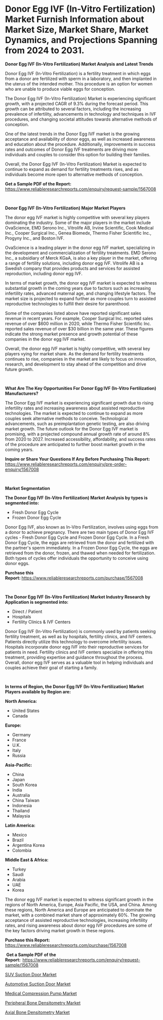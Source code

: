 <p><h1>Donor Egg IVF (In-Vitro Fertilization) Market Furnish Information about Market Size, Market Share, Market Dynamics, and Projections Spanning from 2024 to 2031.</h1></p><p><strong>Donor Egg IVF (In-Vitro Fertilization) Market Analysis and Latest Trends</strong></p>
<p><p>Donor Egg IVF (In-Vitro Fertilization) is a fertility treatment in which eggs from a donor are fertilized with sperm in a laboratory, and then implanted in the uterus of the intended mother. This procedure is an option for women who are unable to produce viable eggs for conception.</p><p>The Donor Egg IVF (In-Vitro Fertilization) Market is experiencing significant growth, with a projected CAGR of 9.3% during the forecast period. This growth can be attributed to several factors, including the increasing prevalence of infertility, advancements in technology and techniques in IVF procedures, and changing societal attitudes towards alternative methods of conception.</p><p>One of the latest trends in the Donor Egg IVF market is the growing acceptance and availability of donor eggs, as well as increased awareness and education about the procedure. Additionally, improvements in success rates and outcomes of Donor Egg IVF treatments are driving more individuals and couples to consider this option for building their families.</p><p>Overall, the Donor Egg IVF (In-Vitro Fertilization) Market is expected to continue to expand as demand for fertility treatments rises, and as individuals become more open to alternative methods of conception.</p></p>
<p><strong>Get a Sample PDF of the Report:&nbsp;</strong> <a href="https://www.reliableresearchreports.com/enquiry/request-sample/1567008">https://www.reliableresearchreports.com/enquiry/request-sample/1567008</a></p>
<p>&nbsp;</p>
<p><strong>Donor Egg IVF (In-Vitro Fertilization) Major Market Players</strong></p>
<p><p>The donor egg IVF market is highly competitive with several key players dominating the industry. Some of the major players in the market include OvaScience, EMD Serono Inc., Vitrolife AB, Irvine Scientific, Cook Medical Inc., Cooper Surgical Inc., Genea Biomedx, Thermo Fisher Scientific Inc., Progyny Inc., and Boston IVF.</p><p>OvaScience is a leading player in the donor egg IVF market, specializing in the development and commercialization of fertility treatments. EMD Serono Inc., a subsidiary of Merck KGaA, is also a key player in the market, offering a range of fertility solutions, including donor egg IVF. Vitrolife AB is a Swedish company that provides products and services for assisted reproduction, including donor egg IVF.</p><p>In terms of market growth, the donor egg IVF market is expected to witness substantial growth in the coming years due to factors such as increasing infertility rates, advanced maternal age, and changing lifestyle factors. The market size is projected to expand further as more couples turn to assisted reproductive technologies to fulfill their desire for parenthood.</p><p>Some of the companies listed above have reported significant sales revenue in recent years. For example, Cooper Surgical Inc. reported sales revenue of over $600 million in 2020, while Thermo Fisher Scientific Inc. reported sales revenue of over $30 billion in the same year. These figures indicate the strong market presence and growth potential of these companies in the donor egg IVF market.</p><p>Overall, the donor egg IVF market is highly competitive, with several key players vying for market share. As the demand for fertility treatments continues to rise, companies in the market are likely to focus on innovation, research, and development to stay ahead of the competition and drive future growth.</p></p>
<p>&nbsp;</p>
<p><strong>What Are The Key Opportunities For Donor Egg IVF (In-Vitro Fertilization) Manufacturers?</strong></p>
<p><p>The Donor Egg IVF market is experiencing significant growth due to rising infertility rates and increasing awareness about assisted reproductive technologies. The market is expected to continue to expand as more couples seek alternative methods to conceive. Technological advancements, such as preimplantation genetic testing, are also driving market growth. The future outlook for the Donor Egg IVF market is promising, with a projected compound annual growth rate of around 8% from 2020 to 2027. Increased accessibility, affordability, and success rates of the procedure are anticipated to further boost market growth in the coming years.</p></p>
<p><strong>Inquire or Share Your Questions If Any Before Purchasing This Report:</strong> <a href="https://www.reliableresearchreports.com/enquiry/pre-order-enquiry/1567008">https://www.reliableresearchreports.com/enquiry/pre-order-enquiry/1567008</a></p>
<p>&nbsp;</p>
<p><strong>Market Segmentation</strong></p>
<p><strong>The Donor Egg IVF (In-Vitro Fertilization) Market Analysis by types is segmented into:</strong></p>
<p><ul><li>Fresh Donor Egg Cycle</li><li>Frozen Donor Egg Cycle</li></ul></p>
<p><p>Donor Egg IVF, also known as In-Vitro Fertilization, involves using eggs from a donor to achieve pregnancy. There are two main types of Donor Egg IVF cycles - Fresh Donor Egg Cycle and Frozen Donor Egg Cycle. In a Fresh Donor Egg Cycle, the eggs are retrieved from the donor and fertilized with the partner's sperm immediately. In a Frozen Donor Egg Cycle, the eggs are retrieved from the donor, frozen, and thawed when needed for fertilization. Both types of cycles offer individuals the opportunity to conceive using donor eggs.</p></p>
<p><strong>Purchase this Report:&nbsp;</strong><a href="https://www.reliableresearchreports.com/purchase/1567008">https://www.reliableresearchreports.com/purchase/1567008</a></p>
<p>&nbsp;</p>
<p><strong>The Donor Egg IVF (In-Vitro Fertilization) Market Industry Research by Application is segmented into:</strong></p>
<p><ul><li>Direct / Patient</li><li>Hospitals</li><li>Fertility Clinics & IVF Centers</li></ul></p>
<p><p>Donor Egg IVF (In-Vitro Fertilization) is commonly used by patients seeking fertility treatment, as well as by hospitals, fertility clinics, and IVF centers. Patients directly utilize this technology to overcome infertility issues. Hospitals incorporate donor egg IVF into their reproductive services for patients in need. Fertility clinics and IVF centers specialize in offering this treatment, providing expertise and guidance throughout the process. Overall, donor egg IVF serves as a valuable tool in helping individuals and couples achieve their goal of starting a family.</p></p>
<p>&nbsp;</p>
<p><strong>In terms of Region, the Donor Egg IVF (In-Vitro Fertilization) Market Players available by Region are:</strong></p>
<p>
    <p> <strong> North America: </strong>
        <ul>
            <li>United States</li>
            <li>Canada</li>
        </ul>
        </p> 
    <p> <strong> Europe: </strong>
        <ul>
            <li>Germany</li>
            <li>France</li>
            <li>U.K.</li>
            <li>Italy</li>
            <li>Russia</li>
        </ul>
        </p> 
    <p> <strong> Asia-Pacific: </strong>
        <ul>
            <li>China</li>
            <li>Japan</li>
            <li>South Korea</li>
            <li>India</li>
            <li>Australia</li>
            <li>China Taiwan</li>
            <li>Indonesia</li>
            <li>Thailand</li>
            <li>Malaysia</li>
        </ul>
        </p> 
    <p> <strong> Latin America: </strong>
        <ul>
            <li>Mexico</li>
            <li>Brazil</li>
            <li>Argentina Korea</li>
            <li>Colombia</li>
        </ul>
        </p> 
    <p> <strong> Middle East & Africa: </strong>
        <ul>
            <li>Turkey</li>
            <li>Saudi</li>
            <li>Arabia</li>
            <li>UAE</li>
            <li>Korea</li>
        </ul>
    </p>
    </p>
<p><p>The donor egg IVF market is expected to witness significant growth in the regions of North America, Europe, Asia Pacific, the USA, and China. Among these regions, North America and Europe are anticipated to dominate the market, with a combined market share of approximately 60%. The growing acceptance of assisted reproductive technologies, increasing infertility rates, and rising awareness about donor egg IVF procedures are some of the key factors driving market growth in these regions.</p></p>
<p><strong>Purchase this Report: </strong><a href="https://www.reliableresearchreports.com/purchase/1567008">https://www.reliableresearchreports.com/purchase/1567008</a></p>
<p>&nbsp;<strong>Get a Sample PDF of the Report:&nbsp;&nbsp;</strong><a href="https://www.reliableresearchreports.com/enquiry/request-sample/1567008">https://www.reliableresearchreports.com/enquiry/request-sample/1567008</a></p>
<p><strong></strong></p>
<p><p><a href="https://issuu.com/reportprime-2/docs/suv-suction-door-market-size-2030.pptx">SUV Suction Door Market</a></p><p><a href="https://issuu.com/reportprime-2/docs/automotive-suction-door-market-size-2030.pptx">Automotive Suction Door Market</a></p><p><a href="https://github.com/gdfhhhj/Market-Research-Report-List-3/blob/main/medical-compression-pump-market.md">Medical Compression Pump Market</a></p><p><a href="https://github.com/RichRobinson5/Market-Research-Report-List-3/blob/main/peripheral-bone-densitometry-market.md">Peripheral Bone Densitometry Market</a></p><p><a href="https://github.com/singletonthaxterkelliehr2df/Market-Research-Report-List-1/blob/main/axial-bone-densitometry-market.md">Axial Bone Densitometry Market</a></p></p>